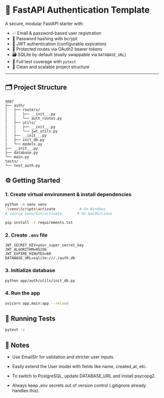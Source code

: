 # 🔐 FastAPI Authentication Template

A secure, modular FastAPI starter with:

- ✅ Email & password-based user registration
- 🔐 Password hashing with bcrypt
- 🪪 JWT authentication (configurable expiration)
- 🔐 Protected routes via OAuth2 bearer tokens
- 🗃️ SQLite by default (easily swappable via `DATABASE_URL`)
- 🧪 Full test coverage with `pytest`
- 🧱 Clean and scalable project structure

---

## 🗂️ Project Structure

```
app/
├── auth/
│   ├── routers/
|   |   ├── __init__.py
│   │   └── auth_routes.py
│   ├── utils/
|   |   ├── __init__.py
│   |   └── jwt_utils.py
│   ├── __init__.py
|   ├── init_db.py
|   └── models.py
├── __init__.py
├── database.py
└── main.py
tests/
└── test_auth.py
```

## ⚙️ Getting Started

### 1. Create virtual environment & install dependencies

```bash
python -m venv venv
.\venv\Scripts\activate           # On Windows
# source venv/bin/activate       # On macOS/Linux

pip install -r requirements.txt
```

### 2. Create `.env` file

```env
JWT_SECRET_KEY=your_super_secret_key
JWT_ALGORITHM=HS256
JWT_EXPIRE_MINUTES=60
DATABASE_URL=sqlite:///./auth.db
```

### 3. Initialize database

```bash
python app/auth/utils/init_db.py
```

### 4. Run the app

```bash
uvicorn app.main:app --reload
```

## 🧪 Running Tests

```bash
pytest -v
```

## 📌 Notes

- Use EmailStr for validation and stricter user inputs.

- Easily extend the User model with fields like name, created_at, etc.

- To switch to PostgreSQL, update DATABASE_URL and install psycopg2.

- Always keep .env secrets out of version control (.gitignore already handles this).

